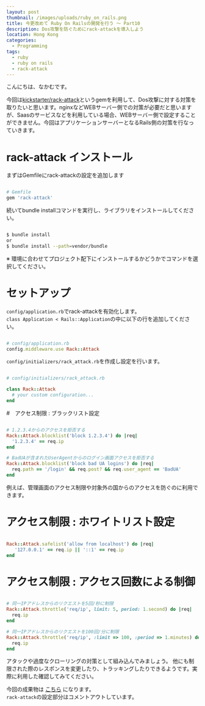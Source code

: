 ```yaml
---
layout: post
thumbnail: /images/uploads/ruby_on_rails.png
title: 今更改めて Ruby On Railsの開発を行う 〜 Part10
description: Dos攻撃を防ぐためにrack-attackを導入しよう
location: Hong Kong
categories:
  - Programming
tags:
  - ruby
  - ruby on rails
  - rack-attack
---
```

こんにちは、なかむです。

今回は[kickstarter/rack-attack](https://github.com/kickstarter/rack-attack)というgemを利用して、Dos攻撃に対する対策を取りたいと思います。nginxなどWEBサーバー側での対策が必要だと思いますが、Saasのサービスなどを利用している場合、WEBサーバー側で設定することができません。今回はアプリケーションサーバーとなるRails側の対策を行なっていきます。


# rack-attack インストール
まずはGemfileにrack-attackの設定を追加します

```ruby

# Gemfile
gem 'rack-attack'

```

続いてbundle installコマンドを実行し、ライブラリをインストールしてください。

```bash

$ bundle install
or
$ bundle install --path=vendor/bundle

```
※ 環境に合わせてプロジェクト配下にインストールするかどうかでコマンドを選択してください。


# セットアップ
`config/application.rb`でrack-attackを有効化します。  
`class Application < Rails::Application`の中に以下の行を追加してください。

```ruby

# config/application.rb
config.middleware.use Rack::Attack

```

`config/initializers/rack_attack.rb`を作成し設定を行います。

```ruby

# config/initializers/rack_attack.rb

class Rack::Attack
  # your custom configuration...
end

```

#　アクセス制限 : ブラックリスト設定

```ruby

# 1.2.3.4からのアクセスを拒否する
Rack::Attack.blocklist('block 1.2.3.4') do |req|
  '1.2.3.4' == req.ip
end

# BadUAが含まれたUserAgentからのログイン画面アクセスを拒否する
Rack::Attack.blocklist('block bad UA logins') do |req|
  req.path == '/login' && req.post? && req.user_agent == 'BadUA'
end

```
例えば、管理画面のアクセス制限や対象外の国からのアクセスを防ぐのに利用できます。

# アクセス制限 : ホワイトリスト設定

```ruby

Rack::Attack.safelist('allow from localhost') do |req|
   '127.0.0.1' == req.ip || '::1' == req.ip
end

```

# アクセス制限 : アクセス回数による制御

```ruby

# 同一IPアドレスからのリクエストを5回/秒に制限
Rack::Attack.throttle('req/ip', limit: 5, period: 1.second) do |req|
  req.ip
end

# 同一IPアドレスからのリクエストを100回/分に制限
Rack::Attack.throttle('req/ip', :limit => 100, :period => 1.minutes) do |req|
  req.ip
end


```

アタックや過度なクローリングの対策として組み込んでみましょう。
他にも制限された際のレスポンスを変更したり、トラッキングしたりできるようです。実際に利用した確認してみてください。


今回の成果物は [こちら](https://github.com/nakanakamu0828/netshop/tree/v0.10) になります。  
`rack-attack`の設定部分はコメントアウトしています。
